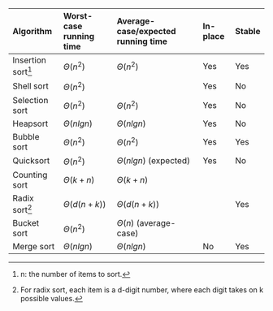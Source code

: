 |Algorithm | Worst-case running time | Average-case/expected running time | In-place | Stable |
| :------- | :------- | :------ | :------ | :------ |
| Insertion sort[^1] | $\Theta(n^2)$ | $\Theta(n^2)$ | Yes | Yes |
| Shell sort | $\Theta(n^2)$ |  | Yes | No |
| Selection sort | $\Theta(n^2)$ | $\Theta(n^2)$ | Yes | No |
| Heapsort | $\Theta(nlgn)$ | $\Theta(nlgn)$ | Yes | No |
| Bubble sort | $\Theta(n^2)$ | $\Theta(n^2)$ | Yes | Yes |
| Quicksort | $\Theta(n^2)$ | $\Theta(nlgn)$ (expected) | Yes | No |
| Counting sort | $\Theta(k+n)$ | $\Theta(k+n)$ |
| Radix sort[^2] | $\Theta(d(n+k))$ | $\Theta(d(n+k))$ |  | Yes |
| Bucket sort | $\Theta(n^2)$ | $\Theta(n)$ (average-case) |
| Merge sort | $\Theta(nlgn)$ | $\Theta(nlgn)$ | No | Yes |

[^1]: n: the number of items to sort.

[^2]: For radix sort, each item is a d-digit number, where each digit takes on k possible values.